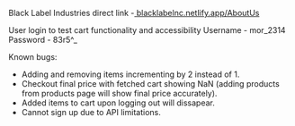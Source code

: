 Black Label Industries direct link -[ blacklabelnc.netlify.app/AboutUs](https://blacklabelnc.netlify.app/)

User login to test cart functionality and accessibility
Username - mor_2314
Password - 83r5^_

Known bugs:
- Adding and removing items incrementing by 2 instead of 1.
- Checkout final price with fetched cart showing NaN (adding products from products page will show final price accurately).
- Added items to cart upon logging out will dissapear.
- Cannot sign up due to API limitations.
